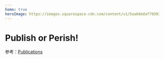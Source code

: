 ```yaml
---
home: true
heroImage: https://images.squarespace-cdn.com/content/v1/5aa84edaf793922ad7a32f48/1530472563594-BD4SODXTT6GJZHKEEUNJ/AdobeStock_92533760_gut+microbiome.jpeg
---
```


# Publish or Perish!

参考：[Publications](http://lab.malab.cn/~yangfl/#Publications)
